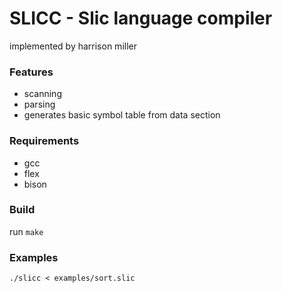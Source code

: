 # SLICC - Slic language compiler

implemented by harrison miller

### Features

* scanning
* parsing
* generates basic symbol table from data section

### Requirements

* gcc
* flex
* bison

### Build

run `make`

### Examples
`./slicc < examples/sort.slic`
